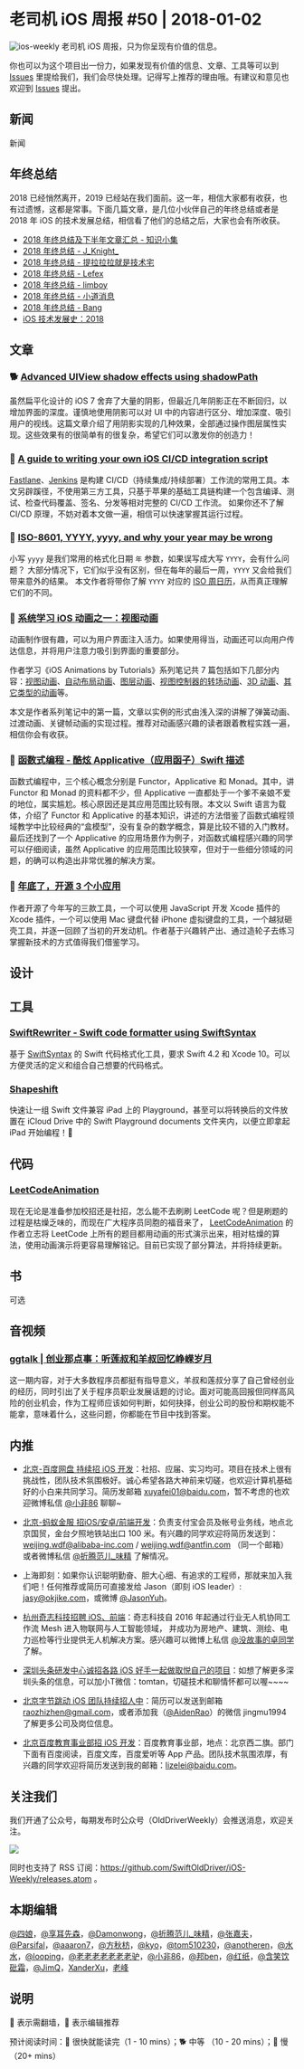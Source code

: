 # 老司机 iOS 周报 #50 | 2018-01-02

![ios-weekly](https://github.com/SwiftOldDriver/iOS-Weekly/blob/master/assets/ios-weekly.png?raw=true)
老司机 iOS 周报，只为你呈现有价值的信息。

你也可以为这个项目出一份力，如果发现有价值的信息、文章、工具等可以到 [Issues](https://github.com/SwiftOldDriver/iOS-Weekly/issues) 里提给我们，我们会尽快处理。记得写上推荐的理由哦。有建议和意见也欢迎到 [Issues](https://github.com/SwiftOldDriver/iOS-Weekly/issues) 提出。

## 新闻

新闻

## 年终总结

2018 已经悄然离开，2019 已经站在我们面前。这一年，相信大家都有收获，也有过遗憾，这都是常事。下面几篇文章，是几位小伙伴自己的年终总结或者是 2018 年 iOS 的技术发展总结，相信看了他们的总结之后，大家也会有所收获。

- [2018 年终总结及下半年文章汇总 - 知识小集](https://mp.weixin.qq.com/s/m1ldQrRdFlaoh56WcGqbMQ)
- [2018 年终总结 - J_Knight_](https://juejin.im/post/5c1fa32751882537c0766e30)
- [2018 年终总结 - 提拉拉拉就是技术宅](http://corpus.enumsblog.com/corpus/18037)
- [2018 年终总结 - Lefex](https://mp.weixin.qq.com/s/PeNEft0iMQvC_pONo1AXwg)
- [2018 年终总结 - limboy](https://limboy.me/essay/2018/12/28/my-2018.html)
- [2018 年终总结 - 小道消息](https://mp.weixin.qq.com/s/ZqaTvVaJAM1oIvLJ7ASVHQ)
- [2018 年终总结 - Bang](http://blog.cnbang.net/living/3625/)
- [iOS 技术发展史：2018](https://www.jianshu.com/p/e37184b8587b?utm_campaign=maleskine&utm_content=note&utm_medium=reader_share&utm_source=weibo)

## 文章

### 🐕 [Advanced UIView shadow effects using shadowPath](https://www.hackingwithswift.com/articles/155/advanced-uiview-shadow-effects-using-shadowpath)

虽然扁平化设计的 iOS 7 舍弃了大量的阴影，但最近几年阴影正在不断回归，以增加界面的深度。谨慎地使用阴影可以对 UI 中的内容进行区分、增加深度、吸引用户的视线。这篇文章介绍了用阴影实现的几种效果，全部通过操作图层属性实现。这些效果有的很简单有的很复杂，希望它们可以激发你的创造力！

### 🐎 [A guide to writing your own iOS CI/CD integration script](https://medium.com/appssemble/a-guide-to-writing-your-own-ios-ci-cd-integration-script-186be1b99575)

[Fastlane](https://docs.fastlane.tools/)、[Jenkins](https://jenkins.io/) 是构建 CI/CD（持续集成/持续部署）工作流的常用工具。本文另辟蹊径，不使用第三方工具，只基于苹果的基础工具链构建一个包含编译、测试、检查代码覆盖、签名、分发等相对完整的 CI/CD 工作流。
如果你还不了解 CI/CD 原理，不妨对着本文做一遍，相信可以快速掌握其运行过程。

### 🐎 [ISO-8601, YYYY, yyyy, and why your year may be wrong](https://ericasadun.com/2018/12/25/iso-8601-yyyy-yyyy-and-why-your-year-may-be-wrong/)
小写 `yyyy` 是我们常用的格式化日期 `年` 参数，如果误写成大写 `YYYY`，会有什么问题？
大部分情况下，它们似乎没有区别，但在每年的最后一周，`YYYY` 又会给我们带来意外的结果。
本文作者将带你了解 `YYYY` 对应的 [ISO 周日历](https://zh.wikipedia.org/wiki/ISO週日曆)，从而真正理解它们的不同。

### 🐎 [系统学习 iOS 动画之一：视图动画](https://juejin.im/post/5c246b8a518825644e62434e)

动画制作很有趣，可以为用户界面注入活力。如果使用得当，动画还可以向用户传达信息，并将用户注意力吸引到界面的重要部分。

作者学习《iOS Animations by Tutorials》系列笔记共 7 篇包括如下几部分内容：[视图动画](https://juejin.im/post/5c246b8a518825644e62434e)、[自动布局动画](http://andyron.com/2018/iOS-Animation-2-Auto-Layout)、[图层动画](http://andyron.com/2018/iOS-Animation-3-Layer-Animations)、[视图控制器的转场动画](http://andyron.com/2018/iOS-Animation-4-View-Controller-Transition-Animations)、[3D 动画](http://andyron.com/2018/iOS-Animation-6-3D-Animations)、[其它类型的动画](http://andyron.com/2018/iOS-Animation-7-other-Animations)等。

本文是作者系列笔记中的第一篇，文章以实例的形式由浅入深的讲解了弹簧动画、过渡动画、关键帧动画的实现过程。推荐对动画感兴趣的读者跟着教程实践一遍，相信你会有收获。

### 🐎 [函数式编程 - 酷炫 Applicative（应用函子）Swift 描述](https://juejin.im/post/5c1d3bae5188252a9412e71b)

函数式编程中，三个核心概念分别是 Functor，Applicative 和 Monad。其中，讲 Functor 和 Monad 的资料都不少，但 Applicative 一直都处于一个爹不亲娘不爱的地位，属实尴尬。核心原因还是其应用范围比较有限。本文以 Swift 语言为载体，介绍了 Functor 和 Applicative 的基本知识，讲述的方法借鉴了函数式编程领域教学中比较经典的“盒模型”，没有复杂的数学概念，算是比较不错的入门教材。最后还找到了一个 Applicative 的应用场景作为例子，对函数式编程感兴趣的同学可以仔细阅读，虽然 Applicative 的应用范围比较狭窄，但对于一些细分领域的问题，的确可以构造出非常优雅的解决方案。

### 🐎 [年底了，开源 3 个小应用](https://mp.weixin.qq.com/s/KgYSNETuwQwm17u78SR4Ag)

作者开源了今年写的三款工具，一个可以使用 JavaScript 开发 Xcode 插件的 Xcode 插件，一个可以使用 Mac 键盘代替 iPhone 虚拟键盘的工具，一个越狱砸壳工具，并逐一回顾了当初的开发动机。作者基于兴趣转产出、通过造轮子去练习掌握新技术的方式值得我们借鉴学习。

## 设计

## 工具

### [SwiftRewriter - Swift code formatter using SwiftSyntax](https://github.com/inamiy/SwiftRewriter)

基于 [SwiftSyntax](https://github.com/apple/swift-syntax) 的 Swift 代码格式化工具，要求 Swift 4.2 和 Xcode 10。可以方便灵活的定义和组合自己想要的代码格式。

### [Shapeshift](https://github.com/JohnSundell/Shapeshift)

快速让一组 Swift 文件兼容 iPad 上的 Playground，甚至可以将转换后的文件放置在 iCloud Drive 中的 Swift Playground documents 文件夹内，以便立即拿起 iPad 开始编程！🚀

## 代码

### [LeetCodeAnimation](https://github.com/MisterBooo/LeetCodeAnimation)

现在无论是准备参加校招还是社招，怎么能不去刷刷 LeetCode 呢？但是刷题的过程是枯燥乏味的，而现在广大程序员同胞的福音来了，  [LeetCodeAnimation](https://github.com/MisterBooo/LeetCodeAnimation)  的作者立志将 LeetCode 上所有的题目都用动画的形式演示出来，相对枯燥的算法，使用动画演示将更容易理解铭记。目前已实现了部分算法，并将持续更新。

## 书

可选

## 音视频

### [ggtalk | 创业那点事：听莲叔和羊叔回忆峥嵘岁月](https://talk.swift.gg/9)

这一期内容，对于大多数程序员都挺有指导意义，羊叔和莲叔分享了自己曾经创业的经历，同时引出了关于程序员职业发展话题的讨论。面对可能高回报但同样高风险的创业机会，作为工程师应该如何判断，如何抉择，创业公司的股份和期权能不能拿，意味着什么，这些问题，你都能在节目中找到答案。

## 内推

- [北京-百度网盘 持续招 iOS 开发](https://talent.baidu.com/external/baidu/index.html#/jobDetail/2/102507)：社招、应届、实习均可。项目在技术上很有挑战性，团队技术氛围极好。诚心希望各路大神前来切磋，也欢迎计算机基础好的小白来共同学习。简历发邮箱 xuyafei01@baidu.com，暂不考虑的也欢迎微博私信 [@小非86](https://weibo.com/xuyafei86) 聊聊~

- [北京-蚂蚁金服 招iOS/安卓/前端开发](https://job.alibaba.com/zhaopin/position_detail.htm?trace=qrcode_share&positionCode=GP031268&from=timeline&isappinstalled=0)：负责支付宝会员及帐号业务线，地点北京国贸，金台夕照地铁站出口 100 米。有兴趣的同学欢迎将简历发送到：weijing.wdf@alibaba-inc.com / weijing.wdf@antfin.com （同一个邮箱）或者微博私信 [@折腾范儿_味精](https://weibo.com/agvicking) 了解情况。

- 上海即刻：如果你认识聪明勤奋、胆大心细、有追求的工程师，那就来加入我们吧！任何推荐或简历可直接发给 Jason（即刻 iOS leader）: jasy@okjike.com，或微博 [@JasonYuh](https://weibo.com/jasonyuh)。

- [杭州奇志科技招聘 iOS、前端](https://www.lagou.com/gongsi/34872.html)：奇志科技自 2016 年起通过行业无人机协同工作流 Mesh 进入物联网与人工智能领域， 并成功为房地产、建筑、测绘、电力巡检等行业提供无人机解决方案。感兴趣可以微博上私信 [@没故事的卓同学](https://weibo.com/u/1926303682) 了解。

- [深圳头条研发中心诚招各路 iOS 好手一起做取悦自己的项目](https://job.toutiao.com/2018/spring_referral/?token=alPR8WCv8nnnc5QqtsyKjw%3D%3D&key=MTY1MDMsMTg0MTQsMjA1MjAsMTk1NjEsMTU2ODksMTc0ODk%3D)：如想了解更多深圳头条的信息，可以加小T微信：tomtan，切磋技术和聊情怀都可以喔~~~~

- [北京字节跳动 iOS 团队持续招人中](https://job.toutiao.com/society)：简历可以发送到邮箱 raozhizhen@gmail.com，或者添加我（[@AidenRao](https://weibo.com/AidenRao)）的微信 jingmu1994 了解更多公司及岗位信息。

- [北京百度教育事业部招 iOS 开发](https://www.baidu.com/s?wd=百度)：百度教育事业部，地点：北京西二旗。部门下面有百度阅读，百度文库，百度爱听等 App 产品。团队技术氛围浓厚，有兴趣的同学欢迎将简历发送到我的邮箱：lizelei@baidu.com。

## 关注我们

我们开通了公众号，每期发布时公众号（OldDriverWeekly）会推送消息，欢迎关注。

![](https://github.com/SwiftOldDriver/iOS-Weekly/blob/master/assets/qrcode_for_wechat.jpg?raw=true)

同时也支持了 RSS 订阅：https://github.com/SwiftOldDriver/iOS-Weekly/releases.atom 。

## 本期编辑

[@四娘](https://kemchenj.github.io)，[@享耳先森](https://github.com/iblacksun)，[@Damonwong](https://weibo.com/damonone)，[@折腾范儿_味精](http://weibo.com/agvicking)，[@张嘉夫](https://weibo.com/2949394297)，[@Parsifal](https://weibo.com/parsifalchang)，[@aaaron7](https://weibo.com/aaaron7)，[@方秋枋](https://weibo.com/100mango)，[@kyo](https://github.com/KyoLi)，[@tom510230](https://xiaozhuanlan.com/u/6682065345)，[@anotheren](https://anotheren.com)，[@水水](https://www.xuyanlan.com)，[@looping](https://github.com/looping)，[@老老老老老老老驴](https://weibo.com/u/6090610445)，[@小非86](https://weibo.com/xuyafei86)，[@邦ben](http://weibo.com/linwenbang)，[@红纸](https://github.com/nianran)，[@含笑饮砒霜](http://chinafish.news)，[@JimQ](https://github.com/waz0820)，[XanderXu](https://github.com/XanderXu)，[老峰](https://github.com/GesanTung)

## 说明

🚧 表示需翻墙，🌟 表示编辑推荐

预计阅读时间：🐎 很快就能读完（1 - 10 mins）；🐕 中等 （10 - 20 mins）；🐢 慢（20+ mins）
